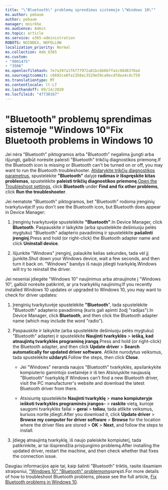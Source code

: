 ```yaml
---
title: "\"Bluetooth\" problemų sprendimas sistemoje \"Windows 10\""
ms.author: pebaum
author: pebaum
manager: mnirkhe
ms.audience: Admin
ms.topic: article
ms.service: o365-administration
ROBOTS: NOINDEX, NOFOLLOW
localization_priority: Normal
ms.collection: Adm_O365
ms.custom:
- "9001475"
- "3506"
ms.openlocfilehash: 7e7a397a1f6777972a81bcbb6bffa1c98d8370a4
ms.sourcegitcommit: c6692ce0fa1358ec3529e59ca0ecdfdea4cdc759
ms.translationtype: MT
ms.contentlocale: lt-LT
ms.lasthandoff: 09/14/2020
ms.locfileid: "47730167"
---
```

# <a name="fix-bluetooth-problems-in-windows-10"></a><span data-ttu-id="31693-102">"Bluetooth" problemų sprendimas sistemoje "Windows 10"</span><span class="sxs-lookup"><span data-stu-id="31693-102">Fix Bluetooth problems in Windows 10</span></span>

<span data-ttu-id="31693-103">Jei nėra "Bluetooth" piktogramos arba "Bluetooth" negalima įjungti arba išjungti, galbūt norėsite paleisti "Bluetooth" trikčių diagnostikos priemonę.</span><span class="sxs-lookup"><span data-stu-id="31693-103">If the Bluetooth icon is missing or Bluetooth can't be turned on or off, you may want to run the Bluetooth troubleshooter.</span></span> <span data-ttu-id="31693-104">[Atidarykite trikčių diagnostikos parametrus](ms-settings:troubleshoot), spustelėkite **"Bluetooth"** dalyje **radimas ir Išspręskite kitas problemas**, spustelėkite **paleisti trikčių diagnostikos priemonę**.</span><span class="sxs-lookup"><span data-stu-id="31693-104">[Open the Troubleshoot settings](ms-settings:troubleshoot), click **Bluetooth** under **Find and fix other problems**, click **Run the troubleshooter**.</span></span>

<span data-ttu-id="31693-105">Jei nematote "Bluetooth" piktogramos, bet "Bluetooth" rodoma įrenginių tvarkytuvėje:</span><span class="sxs-lookup"><span data-stu-id="31693-105">If you don't see the Bluetooth icon, but Bluetooth does appear in Device Manager:</span></span>

1. <span data-ttu-id="31693-106">Įrenginių tvarkytuvėje spustelėkite **"Bluetooth"**.</span><span class="sxs-lookup"><span data-stu-id="31693-106">In Device Manager, click **Bluetooth**.</span></span> <span data-ttu-id="31693-107">Paspauskite ir laikykite (arba spustelėkite dešiniuoju pelės mygtuku) "Bluetooth" adapterio pavadinimą ir spustelėkite **pašalinti įrenginį**.</span><span class="sxs-lookup"><span data-stu-id="31693-107">Press and hold (or right-click) the Bluetooth adapter name and click **Uninstall device**.</span></span>

2. <span data-ttu-id="31693-108">Išjunkite "Windows" įrenginį, palaukite kelias sekundes, tada vėl jį įjunkite.</span><span class="sxs-lookup"><span data-stu-id="31693-108">Shut down your Windows device, wait a few seconds, and then turn it back on.</span></span> <span data-ttu-id="31693-109">"Windows" bandys iš naujo įdiegti tvarkyklę.</span><span class="sxs-lookup"><span data-stu-id="31693-109">Windows will try to reinstall the driver.</span></span>

<span data-ttu-id="31693-110">Jei neseniai įdiegėte "Windows 10" naujinimus arba atnaujinote į "Windows 10", galbūt norėsite patikrinti, ar yra tvarkyklių naujinimų:</span><span class="sxs-lookup"><span data-stu-id="31693-110">If you recently installed Windows 10 updates or upgraded to Windows 10, you may want to check for driver updates:</span></span>

1. <span data-ttu-id="31693-111">Įrenginių tvarkytuvėje spustelėkite **"Bluetooth**", tada spustelėkite "Bluetooth" adapterio pavadinimą (kuris gali apimti žodį "radijas").</span><span class="sxs-lookup"><span data-stu-id="31693-111">In Device Manager, click **Bluetooth**, and then click the Bluetooth adapter name (which may include the word "radio").</span></span>

2. <span data-ttu-id="31693-112">Paspauskite ir laikykite (arba spustelėkite dešiniuoju pelės mygtuku) "Bluetooth" adapterį ir spustelėkite **Naujinti tvarkyklės**  >  **iešką, kad atnaujintų tvarkyklės programinę įrangą**.</span><span class="sxs-lookup"><span data-stu-id="31693-112">Press and hold (or right-click) the Bluetooth adapter, and then click **Update driver** > **Search automatically for updated driver software**.</span></span> <span data-ttu-id="31693-113">Atlikite nurodytus veiksmus, tada spustelėkite **uždaryti**.</span><span class="sxs-lookup"><span data-stu-id="31693-113">Follow the steps, then click **Close**.</span></span>

      - <span data-ttu-id="31693-114">Jei "Windows" neranda naujos "Bluetooth" tvarkyklės, apsilankykite kompiuterio gamintojo svetainėje ir iš ten Atsisiųskite naujausią "Bluetooth" tvarkyklę.</span><span class="sxs-lookup"><span data-stu-id="31693-114">If Windows can't find a new Bluetooth driver, visit the PC manufacturer's website and download the latest Bluetooth driver from there.</span></span>

    - <span data-ttu-id="31693-115">Atsisiuntę spustelėkite **Naujinti tvarkyklę**  >  **mano kompiuteryje ieškoti tvarkyklės programinės įrangos**–  >  **raskite** vietą, kurioje saugomi tvarkyklės failai > **gerai**  >  **toliau**, tada atlikite veiksmus, kuriuos norite įdiegti.</span><span class="sxs-lookup"><span data-stu-id="31693-115">After you download it, click **Update driver** > **Browse my computer for driver software** > **Browse** for the location where the driver files are stored > **OK** > **Next**, and follow the steps to install.</span></span>

3. <span data-ttu-id="31693-116">Įdiegę atnaujintą tvarkyklę, iš naujo paleiskite kompiuterį, tada patikrinkite, ar tai išsprendžia prisijungimo problemą.</span><span class="sxs-lookup"><span data-stu-id="31693-116">After installing the updated driver, restart the machine, and then check whether that fixes the connection issue.</span></span>

<span data-ttu-id="31693-117">Daugiau informacijos apie tai, kaip šalinti "Bluetooth" triktis, rasite išsamiam straipsniui, ["Windows 10" "Bluetooth" problemoms](https://support.microsoft.com/help/14169/windows-10-fix-bluetooth-problems)spręsti.</span><span class="sxs-lookup"><span data-stu-id="31693-117">For more details of how to troubleshoot Bluetooth problems, please see the full article, [Fix Bluetooth problems in Windows 10](https://support.microsoft.com/help/14169/windows-10-fix-bluetooth-problems).</span></span>
